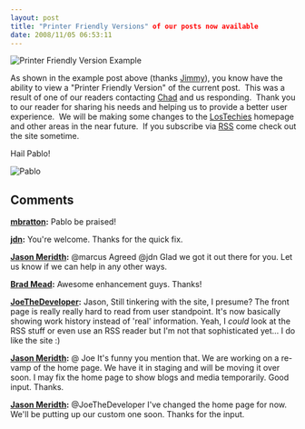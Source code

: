 ```yaml
---
layout: post
title: "Printer Friendly Versions" of our posts now available
date: 2008/11/05 06:53:11
---
```



![Printer Friendly Version Example](jasonmeridth/files/2011/03/Picture-1_thumb.png)

As shown in the example post above (thanks [Jimmy](http://jimmybogard.lostechies.com)), you know have the ability to view a "Printer Friendly Version" of the current post.  This was a result of one of our readers contacting [Chad](http://chadmyers.lostechies.com) and us responding.  Thank you to our reader for sharing his needs and helping us to provide a better user experience.  We will be making some changes to the [LosTechies](http://www.lostechies.com) homepage and other areas in the near future.  If you subscribe via [RSS](http://feeds.feedburner.com/lostechies) come check out the site sometime.

Hail Pablo!

![Pablo](jasonmeridth/files/2011/03/Pablo_thumb.png)

## Comments

**[mbratton](#287 "2008-11-05 16:14:48"):** Pablo be praised!

**[jdn](#288 "2008-11-05 18:06:58"):** You're welcome. Thanks for the quick fix.

**[Jason Meridth](#289 "2008-11-05 18:11:42"):** @marcus Agreed @jdn Glad we got it out there for you. Let us know if we can help in any other ways.

**[Brad Mead](#290 "2008-11-05 19:54:10"):** Awesome enhancement guys. Thanks!

**[JoeTheDeveloper](#291 "2008-11-06 16:16:44"):** Jason, Still tinkering with the site, I presume? The front page is really really hard to read from user standpoint. It's now basically showing work history instead of 'real' information. Yeah, I *could* look at the RSS stuff or even use an RSS reader but I'm not that sophisticated yet... I do like the site :)

**[Jason Meridth](#292 "2008-11-06 16:21:53"):** @ Joe It's funny you mention that. We are working on a re-vamp of the home page. We have it in staging and will be moving it over soon. I may fix the home page to show blogs and media temporarily. Good input. Thanks.

**[Jason Meridth](#293 "2008-11-06 16:37:27"):** @JoeTheDeveloper I've changed the home page for now. We'll be putting up our custom one soon. Thanks for the input.

